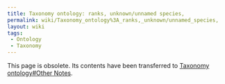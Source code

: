 ```yaml
---
title: Taxonomy ontology: ranks, unknown/unnamed species,
permalink: wiki/Taxonomy_ontology%3A_ranks,_unknown/unnamed_species,
layout: wiki
tags:
 - Ontology
 - Taxonomy
---
```


This page is obsolete. Its contents have been transferred to
<a href="Taxonomy_ontology#Other_Notes" class="wikilink"
title="Taxonomy ontology#Other Notes">Taxonomy ontology#Other Notes</a>.
